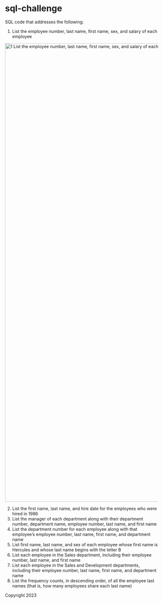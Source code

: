 # sql-challenge


SQL code that addresses the following:

1. List the employee number, last name, first name, sex, and salary of each employee

<img width="1512" alt="1  List the employee number, last name, first name, sex, and salary of each employee " src="https://github.com/funkyguitar/sql-challenge/assets/104698553/c1936485-73e8-489a-8516-2898b7e0bf4d">



2. List the first name, last name, and hire date for the employees who were hired in 1986 
3. List the manager of each department along with their department number, department name, employee number, last name, and first name 
4. List the department number for each employee along with that employee’s employee number, last name, first name, and department name 
5. List first name, last name, and sex of each employee whose first name is Hercules and whose last name begins with the letter B 
6. List each employee in the Sales department, including their employee number, last name, and first name 
7. List each employee in the Sales and Development departments, including their employee number, last name, first name, and department name 
8. List the frequency counts, in descending order, of all the employee last names (that is, how many employees share each last name) 


Copyright 2023
